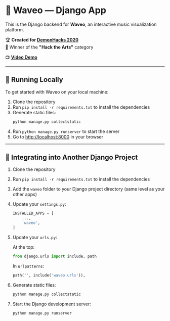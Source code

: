 # 🎵 Waveo — Django App

This is the Django backend for **Waveo**, an interactive music visualization platform.

🏆 **Created for [DemonHacks 2020](https://devpost.com/software/waveo)**  
🏅 Winner of the **"Hack the Arts"** category

📺 **[Video Demo](https://www.youtube.com/watch?v=mUGjUHDetPc)**

---

## 🚀 Running Locally

To get started with Waveo on your local machine:

1. Clone the repository
2. Run `pip install -r requirements.txt` to install the dependencies
3. Generate static files:
   ```bash
   python manage.py collectstatic
   ```
4. Run `python manage.py runserver` to start the server
5. Go to [http://localhost:8000](http://localhost:8000) in your browser

---

## 🧩 Integrating into Another Django Project

1. Clone the repository
2. Run `pip install -r requirements.txt` to install the dependencies
3. Add the `waveo` folder to your Django project directory (same level as your other apps)
4. Update your `settings.py`:
   ```python
   INSTALLED_APPS = [
       ...,
       'waveo',
   ]
   ```
5. Update your `urls.py`:

   At the top:
   ```python
   from django.urls import include, path
   ```
   In `urlpatterns`:
   ```python
   path('', include('waveo.urls')),
   ```
6. Generate static files:
   ```bash
   python manage.py collectstatic
   ```
7. Start the Django development server:
   ```bash
   python manage.py runserver
   ```
